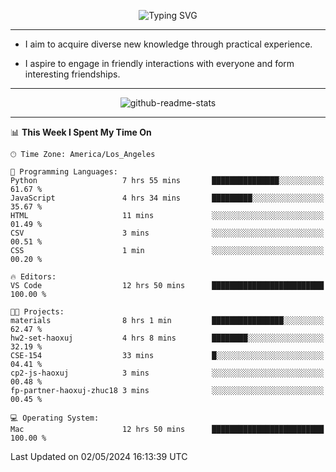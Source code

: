 <p align="center">
  <img src="https://readme-typing-svg.demolab.com?font=Fira+Code&weight=500&size=32&duration=2500&pause=1600&center=true&vCenter=true&random=false&width=1024&height=64&lines=Hi+there+%F0%9F%91%8B;I'm+delighted+you+could+make+it+here+%F0%9F%8E%89;I'm+Harry%2C+a+college+student+still+finding+my+way" alt="Typing SVG" />
</p>


---


- I aim to acquire diverse new knowledge through practical experience.

- I aspire to engage in friendly interactions with everyone and form interesting friendships.


---


<p align="center">
  <img src="https://github-readme-stats.vercel.app/api?username=Harry-Jing&show_icons=true" alt="github-readme-stats"/>
</p>


---

<!--START_SECTION:waka-->
📊 **This Week I Spent My Time On** 

```text
🕑︎ Time Zone: America/Los_Angeles

💬 Programming Languages: 
Python                   7 hrs 55 mins       ███████████████░░░░░░░░░░   61.67 % 
JavaScript               4 hrs 34 mins       █████████░░░░░░░░░░░░░░░░   35.67 % 
HTML                     11 mins             ░░░░░░░░░░░░░░░░░░░░░░░░░   01.49 % 
CSV                      3 mins              ░░░░░░░░░░░░░░░░░░░░░░░░░   00.51 % 
CSS                      1 min               ░░░░░░░░░░░░░░░░░░░░░░░░░   00.20 % 

🔥 Editors: 
VS Code                  12 hrs 50 mins      █████████████████████████   100.00 % 

🐱‍💻 Projects: 
materials                8 hrs 1 min         ████████████████░░░░░░░░░   62.47 % 
hw2-set-haoxuj           4 hrs 8 mins        ████████░░░░░░░░░░░░░░░░░   32.19 % 
CSE-154                  33 mins             █░░░░░░░░░░░░░░░░░░░░░░░░   04.41 % 
cp2-js-haoxuj            3 mins              ░░░░░░░░░░░░░░░░░░░░░░░░░   00.48 % 
fp-partner-haoxuj-zhuc18 3 mins              ░░░░░░░░░░░░░░░░░░░░░░░░░   00.45 % 

💻 Operating System: 
Mac                      12 hrs 50 mins      █████████████████████████   100.00 % 
```


 Last Updated on 02/05/2024 16:13:39 UTC
<!--END_SECTION:waka-->
